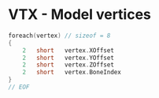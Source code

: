 # VTX - Model vertices

```c
foreach(vertex) // sizeof = 8
{
    2   short   vertex.XOffset
    2   short   vertex.YOffset
    2   short   vertex.ZOffset
    2   short   vertex.BoneIndex
}
// EOF
```